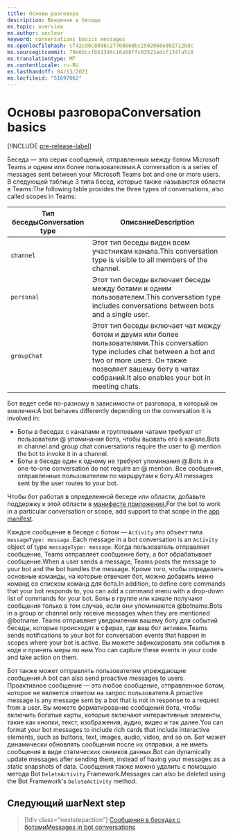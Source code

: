 ```yaml
---
title: Основы разговора
description: Введение в беседы
ms.topic: overview
ms.author: anclear
keyword: conversations basics messages
ms.openlocfilehash: cf42cd0c8096c27768660bc2502060ed92712bdc
ms.sourcegitcommit: 79e6bccfb513d4c16a58ffc03521edcf134fa518
ms.translationtype: MT
ms.contentlocale: ru-RU
ms.lasthandoff: 04/13/2021
ms.locfileid: "51697062"
---
```

# <a name="conversation-basics"></a><span data-ttu-id="dace7-103">Основы разговора</span><span class="sxs-lookup"><span data-stu-id="dace7-103">Conversation basics</span></span>

[!INCLUDE [pre-release-label](~/includes/v4-to-v3-pointer-bots.md)]

<span data-ttu-id="dace7-104">Беседа — это серия сообщений, отправленных между ботом Microsoft Teams и одним или более пользователями.</span><span class="sxs-lookup"><span data-stu-id="dace7-104">A conversation is a series of messages sent between your Microsoft Teams bot and one or more users.</span></span> <span data-ttu-id="dace7-105">В следующей таблице 3 типа бесед, которые также называются области в Teams:</span><span class="sxs-lookup"><span data-stu-id="dace7-105">The following table provides the three types of conversations, also called scopes in Teams:</span></span>

| <span data-ttu-id="dace7-106">Тип беседы</span><span class="sxs-lookup"><span data-stu-id="dace7-106">Conversation type</span></span> | <span data-ttu-id="dace7-107">Описание</span><span class="sxs-lookup"><span data-stu-id="dace7-107">Description</span></span> |
| ------- | ----------- |
| `channel` | <span data-ttu-id="dace7-108">Этот тип беседы виден всем участникам канала.</span><span class="sxs-lookup"><span data-stu-id="dace7-108">This conversation type is visible to all members of the channel.</span></span> |
| `personal` | <span data-ttu-id="dace7-109">Этот тип беседы включает беседы между ботами и одним пользователем.</span><span class="sxs-lookup"><span data-stu-id="dace7-109">This conversation type includes conversations between bots and a single user.</span></span> |
| `groupChat` | <span data-ttu-id="dace7-110">Этот тип беседы включает чат между ботом и двумя или более пользователями.</span><span class="sxs-lookup"><span data-stu-id="dace7-110">This conversation type includes chat between a bot and two or more users.</span></span> <span data-ttu-id="dace7-111">Он также позволяет вашему боту в чатах собраний.</span><span class="sxs-lookup"><span data-stu-id="dace7-111">It also enables your bot in meeting chats.</span></span> |

<span data-ttu-id="dace7-112">Бот ведет себя по-разному в зависимости от разговора, в который он вовлечен:</span><span class="sxs-lookup"><span data-stu-id="dace7-112">A bot behaves differently depending on the conversation it is involved in:</span></span>

* <span data-ttu-id="dace7-113">Боты в беседах с каналами и групповыми чатами требуют от пользователя @ упоминания бота, чтобы вызвать его в канале.</span><span class="sxs-lookup"><span data-stu-id="dace7-113">Bots in channel and group chat conversations require the user to @ mention the bot to invoke it in a channel.</span></span>
* <span data-ttu-id="dace7-114">Боты в беседе один к одному не требуют упоминания @.</span><span class="sxs-lookup"><span data-stu-id="dace7-114">Bots in a one-to-one conversation do not require an @ mention.</span></span> <span data-ttu-id="dace7-115">Все сообщения, отправленные пользователем по маршрутам к боту.</span><span class="sxs-lookup"><span data-stu-id="dace7-115">All messages sent by the user routes to your bot.</span></span>

<span data-ttu-id="dace7-116">Чтобы бот работал в определенной беседе или области, добавьте поддержку к этой области в [манифесте приложения.](~/resources/schema/manifest-schema.md)</span><span class="sxs-lookup"><span data-stu-id="dace7-116">For the bot to work in a particular conversation or scope, add support to that scope in the [app manifest](~/resources/schema/manifest-schema.md).</span></span>

<span data-ttu-id="dace7-117">Каждое сообщение в беседе с ботом — `Activity` это объект типа `messageType: message` .</span><span class="sxs-lookup"><span data-stu-id="dace7-117">Each message in a bot conversation is an `Activity` object of type `messageType: message`.</span></span> <span data-ttu-id="dace7-118">Когда пользователь отправляет сообщение, Teams отправляет сообщение боту, а бот обрабатывает сообщение.</span><span class="sxs-lookup"><span data-stu-id="dace7-118">When a user sends a message, Teams posts the message to your bot and the bot handles the message.</span></span> <span data-ttu-id="dace7-119">Кроме того, чтобы определить основные команды, на которые отвечает бот, можно добавить меню команд со списком команд для бота.</span><span class="sxs-lookup"><span data-stu-id="dace7-119">In addition, to define core commands that your bot responds to, you can add a command menu with a drop-down list of commands for your bot.</span></span> <span data-ttu-id="dace7-120">Боты в группе или канале получают сообщения только в том случае, если они упоминаются @botname.</span><span class="sxs-lookup"><span data-stu-id="dace7-120">Bots in a group or channel only receive messages when they are mentioned @botname.</span></span> <span data-ttu-id="dace7-121">Teams отправляет уведомления вашему боту для событий беседы, которые происходят в сферах, где ваш бот активен.</span><span class="sxs-lookup"><span data-stu-id="dace7-121">Teams sends notifications to your bot for conversation events that happen in scopes where your bot is active.</span></span> <span data-ttu-id="dace7-122">Вы можете зафиксировать эти события в коде и принять меры по ним.</span><span class="sxs-lookup"><span data-stu-id="dace7-122">You can capture these events in your code and take action on them.</span></span> 

<span data-ttu-id="dace7-123">Бот также может отправлять пользователям упреждающие сообщения.</span><span class="sxs-lookup"><span data-stu-id="dace7-123">A bot can also send proactive messages to users.</span></span> <span data-ttu-id="dace7-124">Проактивное сообщение — это любое сообщение, отправленное ботом, которое не является ответом на запрос пользователя.</span><span class="sxs-lookup"><span data-stu-id="dace7-124">A proactive message is any message sent by a bot that is not in response to a request from a user.</span></span> <span data-ttu-id="dace7-125">Вы можете форматирование сообщений бота, чтобы включить богатые карты, которые включают интерактивные элементы, такие как кнопки, текст, изображения, аудио, видео и так далее.</span><span class="sxs-lookup"><span data-stu-id="dace7-125">You can format your bot messages to include rich cards that include interactive elements, such as buttons, text, images, audio, video, and so on.</span></span> <span data-ttu-id="dace7-126">Бот может динамически обновлять сообщения после их отправки, а не иметь сообщения в виде статических снимков данных.</span><span class="sxs-lookup"><span data-stu-id="dace7-126">Bot can dynamically update messages after sending them, instead of having your messages as a static snapshots of data.</span></span> <span data-ttu-id="dace7-127">Сообщения также можно удалить с помощью метода Bot `DeleteActivity` Framework.</span><span class="sxs-lookup"><span data-stu-id="dace7-127">Messages can also be deleted using the Bot Framework's `DeleteActivity` method.</span></span>

## <a name="next-step"></a><span data-ttu-id="dace7-128">Следующий шаг</span><span class="sxs-lookup"><span data-stu-id="dace7-128">Next step</span></span>

> [!div class="nextstepaction"]
> [<span data-ttu-id="dace7-129">Сообщения в беседах с ботами</span><span class="sxs-lookup"><span data-stu-id="dace7-129">Messages in bot conversations</span></span>](~/bots/how-to/conversations/conversation-messages.md)
